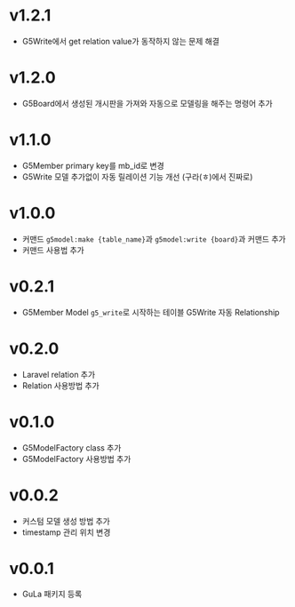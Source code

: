 # v1.2.1
 - G5Write에서 get relation value가 동작하지 않는 문제 해결

# v1.2.0
 - G5Board에서 생성된 개시판을 가져와 자동으로 모델링을 해주는 명령어 추가

# v1.1.0
 - G5Member primary key를 mb_id로 변경
 - G5Write 모델 추가없이 자동 릴레이션 기능 개선 (구라(ㅎ)에서 진짜로)

# v1.0.0
 - 커맨드 `g5model:make {table_name}`과 `g5model:write {board}`과 커맨드 추가
 - 커맨드 사용법 추가

# v0.2.1
 - G5Member Model `g5_write`로 시작하는 테이블 G5Write 자동 Relationship

# v0.2.0
 - Laravel relation 추가
 - Relation 사용방법 추가

# v0.1.0
 - G5ModelFactory class 추가
 - G5ModelFactory 사용방법 추가

# v0.0.2
 - 커스텀 모델 생성 방법 추가
 - timestamp 관리 위치 변경

# v0.0.1
 - GuLa 패키지 등록
